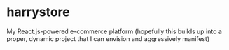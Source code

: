 # harrystore
My React.js-powered e-commerce platform (hopefully this builds up into a proper, dynamic project that I can envision and aggressively manifest)
